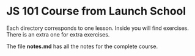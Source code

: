 # JS 101 Course from Launch School

Each directory corresponds to one lesson. Inside you will find exercises. There is an extra one for extra exercises. 

The file **notes.md** has all the notes for the complete course.
